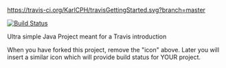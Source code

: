 https://travis-ci.org/KarlCPH/travisGettingStarted.svg?branch=master

[![Build Status]()](https://travis-ci.org/KarlCPH/travisGettingStarted)

Ultra simple Java Project meant for a Travis introduction

When you have forked this project, remove the "icon" above. Later you will insert a similar icon which will provide build status for YOUR project.
